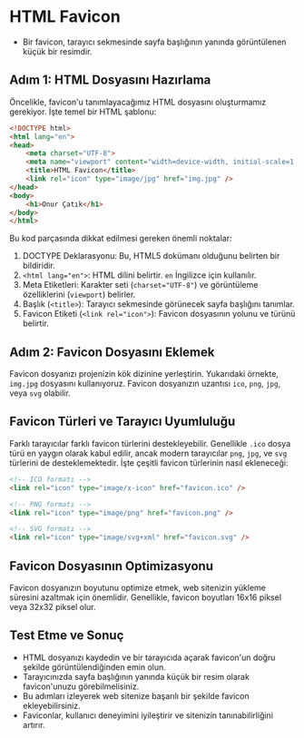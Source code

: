 # HTML Favicon

- Bir favicon, tarayıcı sekmesinde sayfa başlığının yanında görüntülenen küçük bir resimdir.

## Adım 1: HTML Dosyasını Hazırlama

Öncelikle, favicon'u tanımlayacağımız HTML dosyasını oluşturmamız gerekiyor. İşte temel bir HTML şablonu:

```html
<!DOCTYPE html>
<html lang="en">
<head>
    <meta charset="UTF-8">
    <meta name="viewport" content="width=device-width, initial-scale=1.0">
    <title>HTML Favicon</title>
    <link rel="icon" type="image/jpg" href="img.jpg" />
</head>
<body>
    <h1>Onur Çatık</h1>
</body>
</html>
```

Bu kod parçasında dikkat edilmesi gereken önemli noktalar:

1. DOCTYPE Deklarasyonu: Bu, HTML5 dokümanı olduğunu belirten bir bildiridir.
2. `<html lang="en">`: HTML dilini belirtir. `en` İngilizce için kullanılır.
3. Meta Etiketleri: Karakter seti (`charset="UTF-8"`) ve görüntüleme özelliklerini (`viewport`) belirler.
4. Başlık (`<title>`): Tarayıcı sekmesinde görünecek sayfa başlığını tanımlar.
5. Favicon Etiketi (`<link rel="icon">`): Favicon dosyasının yolunu ve türünü belirtir.

## Adım 2: Favicon Dosyasını Eklemek

Favicon dosyanızı projenizin kök dizinine yerleştirin. Yukarıdaki örnekte, `img.jpg` dosyasını kullanıyoruz. Favicon dosyanızın uzantısı `ico`, `png`, `jpg`, veya `svg` olabilir.

## Favicon Türleri ve Tarayıcı Uyumluluğu

Farklı tarayıcılar farklı favicon türlerini destekleyebilir. Genellikle `.ico` dosya türü en yaygın olarak kabul edilir, ancak modern tarayıcılar `png`, `jpg`, ve `svg` türlerini de desteklemektedir. İşte çeşitli favicon türlerinin nasıl ekleneceği:

```html
<!-- ICO formatı -->
<link rel="icon" type="image/x-icon" href="favicon.ico" />

<!-- PNG formatı -->
<link rel="icon" type="image/png" href="favicon.png" />

<!-- SVG formatı -->
<link rel="icon" type="image/svg+xml" href="favicon.svg" />
```

## Favicon Dosyasının Optimizasyonu

Favicon dosyanızın boyutunu optimize etmek, web sitenizin yükleme süresini azaltmak için önemlidir. Genellikle, favicon boyutları 16x16 piksel veya 32x32 piksel olur.

## Test Etme ve Sonuç

- HTML dosyanızı kaydedin ve bir tarayıcıda açarak favicon'un doğru şekilde görüntülendiğinden emin olun.
- Tarayıcınızda sayfa başlığının yanında küçük bir resim olarak favicon'unuzu görebilmelisiniz.
- Bu adımları izleyerek web sitenize başarılı bir şekilde favicon ekleyebilirsiniz.
- Faviconlar, kullanıcı deneyimini iyileştirir ve sitenizin tanınabilirliğini artırır.